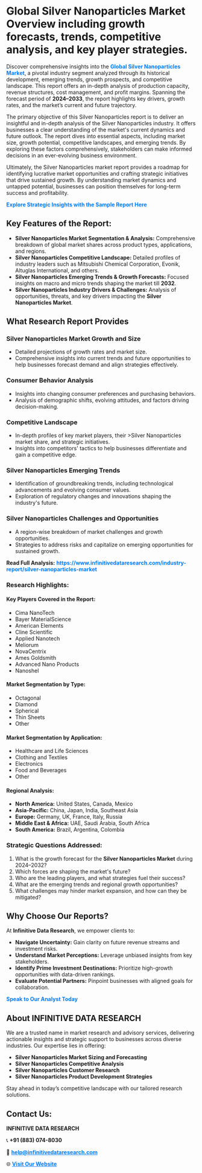 <h1>Global Silver Nanoparticles Market Overview including growth forecasts, trends, competitive analysis, and key player strategies.</h1>
<p>
Discover comprehensive insights into the 
<a href="https://www.infinitivedataresearch.com/industry-report/silver-nanoparticles-market" rel="dofollow" style="color: #007BFF; text-decoration: none;"><strong>Global Silver Nanoparticles Market</strong></a>, a pivotal industry segment analyzed through its historical development, emerging trends, growth prospects, and competitive landscape. This report offers an in-depth analysis of production capacity, revenue structures, cost management, and profit margins. Spanning the forecast period of <strong>2024–2033</strong>, the report highlights key drivers, growth rates, and the market’s current and future trajectory.
</p>
<p>
The primary objective of this Silver Nanoparticles report is to deliver an insightful and in-depth analysis of the Silver Nanoparticles industry. It offers businesses a clear understanding of the market's current dynamics and future outlook. The report dives into essential aspects, including market size, growth potential, competitive landscapes, and emerging trends. By exploring these factors comprehensively, stakeholders can make informed decisions in an ever-evolving business environment.
</p>
<p>
Ultimately, the Silver Nanoparticles market report provides a roadmap for identifying lucrative market opportunities and crafting strategic initiatives that drive sustained growth. By understanding market dynamics and untapped potential, businesses can position themselves for long-term success and profitability.
</p>
<p>
<a href="https://www.infinitivedataresearch.com/request-sample/reportId=105968" style="color: #007BFF; text-decoration: none;"><strong>Explore Strategic Insights with the Sample Report Here</strong></a>
</p>

<h2>Key Features of the Report:</h2>
<ul>
<li><strong>Silver Nanoparticles Market Segmentation & Analysis:</strong> Comprehensive breakdown of global market shares across product types, applications, and regions.</li>
<li><strong>Silver Nanoparticles Competitive Landscape:</strong> Detailed profiles of industry leaders such as Mitsubishi Chemical Corporation, Evonik, Altuglas International, and others.</li>
<li><strong>Silver Nanoparticles Emerging Trends & Growth Forecasts:</strong> Focused insights on macro and micro trends shaping the market till <strong>2032</strong>.</li>
<li><strong>Silver Nanoparticles Industry Drivers & Challenges:</strong> Analysis of opportunities, threats, and key drivers impacting the <strong>Silver Nanoparticles Market</strong>.</li>
</ul>

<h2>What Research Report Provides</h2>
<h3>Silver Nanoparticles Market Growth and Size</h3>
<ul>
<li>Detailed projections of growth rates and market size.</li>
<li>Comprehensive insights into current trends and future opportunities to help businesses forecast demand and align strategies effectively.</li>
</ul>

<h3>Consumer Behavior Analysis</h3>
<ul>
<li>Insights into changing consumer preferences and purchasing behaviors.</li>
<li>Analysis of demographic shifts, evolving attitudes, and factors driving decision-making.</li>
</ul>

<h3>Competitive Landscape</h3>
<ul>
<li>In-depth profiles of key market players, their >Silver Nanoparticles market share, and strategic initiatives.</li>
<li>Insights into competitors' tactics to help businesses differentiate and gain a competitive edge.</li>
</ul>

<h3>Silver Nanoparticles Emerging Trends</h3>
<ul>
<li>Identification of groundbreaking trends, including technological advancements and evolving consumer values.</li>
<li>Exploration of regulatory changes and innovations shaping the industry's future.</li>
</ul>

<h3>Silver Nanoparticles Challenges and Opportunities</h3>
<ul>
<li>A region-wise breakdown of market challenges and growth opportunities.</li>
<li>Strategies to address risks and capitalize on emerging opportunities for sustained growth.</li>
</ul>
<p><strong>Read Full Analysis:</strong> <a href="https://www.infinitivedataresearch.com/industry-report/silver-nanoparticles-market" rel="dofollow" style="color: #007BFF; text-decoration: none;"><strong>https://www.infinitivedataresearch.com/industry-report/silver-nanoparticles-market</strong></a></p>
<h3>Research Highlights:</h3>
<h4>Key Players Covered in the Report:</h4>
<ul><li>Cima NanoTech</li><li>Bayer MaterialScience</li><li>American Elements</li><li>Cline Scientific</li><li>Applied Nanotech</li><li>Meliorum</li><li>NovaCentrix</li><li>Ames Goldsmith</li><li>Advanced Nano Products</li><li>Nanoshel</li></ul>
<h4>Market Segmentation by Type:</h4>
<ul><li>Octagonal</li><li>Diamond</li><li>Spherical</li><li>Thin Sheets</li><li>Other</li></ul>
<h4>Market Segmentation by Application:</h4>
<ul><li>Healthcare and Life Sciences</li><li>Clothing and Textiles</li><li>Electronics</li><li>Food and Beverages</li><li>Other</li></ul>

<h4>Regional Analysis:</h4>
<ul>
<li><strong>North America:</strong> United States, Canada, Mexico</li>
<li><strong>Asia-Pacific:</strong> China, Japan, India, Southeast Asia</li>
<li><strong>Europe:</strong> Germany, UK, France, Italy, Russia</li>
<li><strong>Middle East & Africa:</strong> UAE, Saudi Arabia, South Africa</li>
<li><strong>South America:</strong> Brazil, Argentina, Colombia</li>
</ul>

<h3>Strategic Questions Addressed:</h3>
<ol>
<li>What is the growth forecast for the <strong>Silver Nanoparticles Market</strong> during 2024–2032?</li>
<li>Which forces are shaping the market's future?</li>
<li>Who are the leading players, and what strategies fuel their success?</li>
<li>What are the emerging trends and regional growth opportunities?</li>
<li>What challenges may hinder market expansion, and how can they be mitigated?</li>
</ol>

<h2>Why Choose Our Reports?</h2>
<p>At <strong>Infinitive Data Research</strong>, we empower clients to:</p>
<ul>
<li><strong>Navigate Uncertainty:</strong> Gain clarity on future revenue streams and investment risks.</li>
<li><strong>Understand Market Perceptions:</strong> Leverage unbiased insights from key stakeholders.</li>
<li><strong>Identify Prime Investment Destinations:</strong> Prioritize high-growth opportunities with data-driven rankings.</li>
<li><strong>Evaluate Potential Partners:</strong> Pinpoint businesses with aligned goals for collaboration.</li>
</ul>
<p><a href="https://www.infinitivedataresearch.com/industry-report/silver-nanoparticles-market" rel="dofollow" style="color: #007BFF; text-decoration: none;"><strong>Speak to Our Analyst Today</strong></a></p>

<h2>About INFINITIVE DATA RESEARCH</h2>
<p>We are a trusted name in market research and advisory services, delivering actionable insights and strategic support to businesses across diverse industries. Our expertise lies in offering:</p>
<ul>
<li><strong>Silver Nanoparticles Market Sizing and Forecasting</strong></li>
<li><strong>Silver Nanoparticles Competitive Analysis</strong></li>
<li><strong>Silver Nanoparticles Customer Research</strong></li>
<li><strong>Silver Nanoparticles Product Development Strategies</strong></li>
</ul>
<p>Stay ahead in today’s competitive landscape with our tailored research solutions.</p>

<h2>Contact Us:</h2>
<p><strong>INFINITIVE DATA RESEARCH</strong></p>
<p>📞 <strong>+91 (883) 074-8030</strong></p>
<p>📧 <strong><a href="mailto:help@infinitivedataresearch.com" style="color: #007BFF;">help@infinitivedataresearch.com</a></strong></p>
<p>🌐 <strong><a href="https://www.infinitivedataresearch.com" rel="dofollow" style="color: #007BFF;">Visit Our Website</a></strong></p>